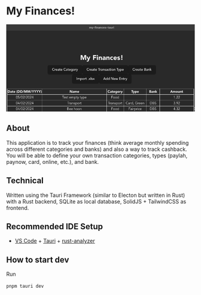 # My Finances!

![sample image](sample.png)

## About

This application is to track your finances (think average monthly spending across different categories and banks) and also a way to track cashback. You will be able to define your own transaction categories, types (paylah, paynow, card, online, etc.), and bank.

## Technical

Written using the Tauri Framework (similar to Electon but written in Rust) with a Rust backend, SQLite as local database, SolidJS + TailwindCSS as frontend.

## Recommended IDE Setup

- [VS Code](https://code.visualstudio.com/) + [Tauri](https://marketplace.visualstudio.com/items?itemName=tauri-apps.tauri-vscode) + [rust-analyzer](https://marketplace.visualstudio.com/items?itemName=rust-lang.rust-analyzer)

## How to start dev

Run

`pnpm tauri dev`
